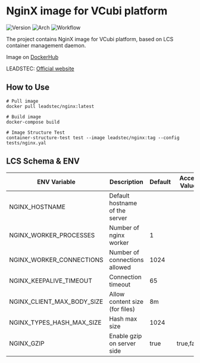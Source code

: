 # NginX image for VCubi platform

![Version](https://img.shields.io/badge/NginX-1.18.0-blue)
![Arch](https://img.shields.io/badge/Arch-amd64,_arm64-brightgreen)
![Workflow](https://github.com/leadstec/docker-nginx/workflows/ci/badge.svg)

The project contains NginX image for VCubi platform, based on LCS container management daemon.

Image on [DockerHub](https://hub.docker.com/r/leadstec/nginx) 

LEADSTEC: [Official website](https://www.leadstec.com)

## How to Use
    # Pull image
    docker pull leadstec/nginx:latest

    # Build image
    docker-compose build

    # Image Structure Test
    container-structure-test test --image leadstec/nginx:tag --config tests/nginx.yal

## LCS Schema & ENV
| ENV Variable              | Description                     | Default | Accept Values | Required |
|---------------------------|---------------------------------|---------|---------------|----------|
| NGINX_HOSTNAME            | Default hostname of the server  |         |               |          |
| NGINX_WORKER_PROCESSES    | Number of nginx worker          |    1    |               |          |
| NGINX_WORKER_CONNECTIONS  | Number of connections allowed   |  1024   |               |          |
| NGINX_KEEPALIVE_TIMEOUT   | Connection timeout              |   65    |               |          |
| NGINX_CLIENT_MAX_BODY_SIZE| Allow content size (for files)  |   8m    |               |          |
| NGINX_TYPES_HASH_MAX_SIZE | Hash max size                   |  1024   |               |          |
| NGINX_GZIP                | Enable gzip on server side      |  true   | true,false    |          |

